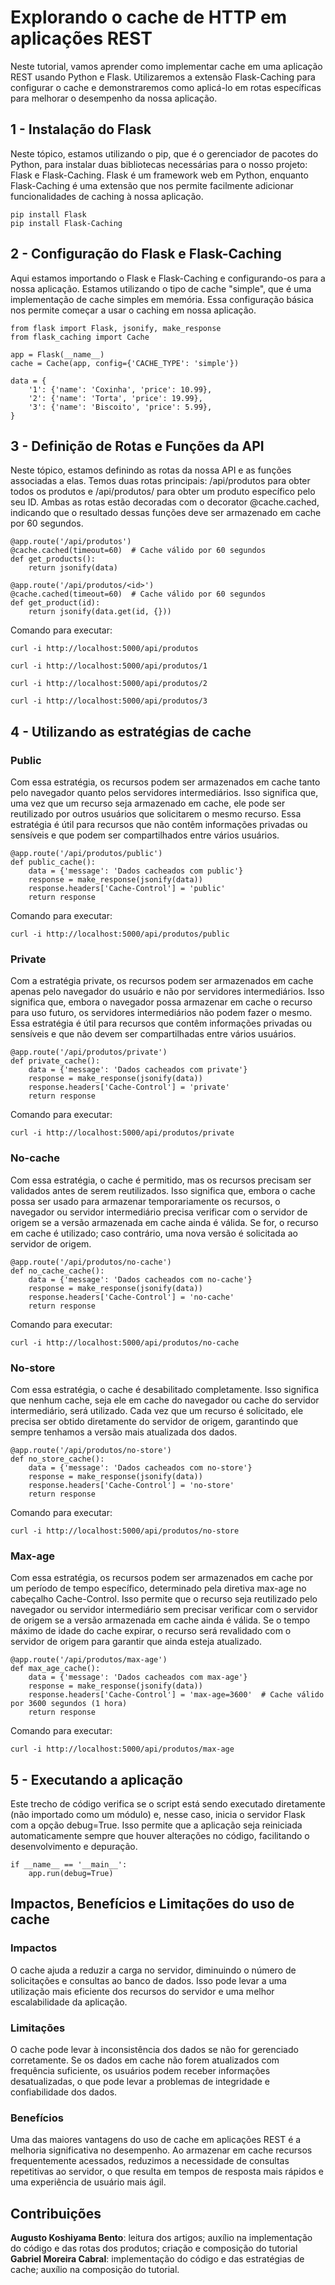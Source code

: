 # Explorando o cache de HTTP em aplicações REST

Neste tutorial, vamos aprender como implementar cache em uma aplicação REST usando Python e Flask. Utilizaremos a extensão Flask-Caching para configurar o cache e demonstraremos como aplicá-lo em rotas específicas para melhorar o desempenho da nossa aplicação.

## 1 - Instalação do Flask

Neste tópico, estamos utilizando o pip, que é o gerenciador de pacotes do Python, para instalar duas bibliotecas necessárias para o nosso projeto: Flask e Flask-Caching. Flask é um framework web em Python, enquanto Flask-Caching é uma extensão que nos permite facilmente adicionar funcionalidades de caching à nossa aplicação.

```
pip install Flask
pip install Flask-Caching
```

## 2 - Configuração do Flask e Flask-Caching

Aqui estamos importando o Flask e Flask-Caching e configurando-os para a nossa aplicação. Estamos utilizando o tipo de cache "simple", que é uma implementação de cache simples em memória. Essa configuração básica nos permite começar a usar o caching em nossa aplicação.

```
from flask import Flask, jsonify, make_response
from flask_caching import Cache

app = Flask(__name__)
cache = Cache(app, config={'CACHE_TYPE': 'simple'})

data = {
    '1': {'name': 'Coxinha', 'price': 10.99},
    '2': {'name': 'Torta', 'price': 19.99},
    '3': {'name': 'Biscoito', 'price': 5.99},
}
```

## 3 - Definição de Rotas e Funções da API

Neste tópico, estamos definindo as rotas da nossa API e as funções associadas a elas. Temos duas rotas principais: /api/produtos para obter todos os produtos e /api/produtos/<id> para obter um produto específico pelo seu ID. Ambas as rotas estão decoradas com o decorator @cache.cached, indicando que o resultado dessas funções deve ser armazenado em cache por 60 segundos.

```
@app.route('/api/produtos')
@cache.cached(timeout=60)  # Cache válido por 60 segundos
def get_products():
    return jsonify(data)

@app.route('/api/produtos/<id>')
@cache.cached(timeout=60)  # Cache válido por 60 segundos
def get_product(id):
    return jsonify(data.get(id, {}))
```

Comando para executar:

```
curl -i http://localhost:5000/api/produtos
```
```
curl -i http://localhost:5000/api/produtos/1
```
```
curl -i http://localhost:5000/api/produtos/2
```
```
curl -i http://localhost:5000/api/produtos/3
```

## 4 - Utilizando as estratégias de cache

### Public

Com essa estratégia, os recursos podem ser armazenados em cache tanto pelo navegador quanto pelos servidores intermediários. Isso significa que, uma vez que um recurso seja armazenado em cache, ele pode ser reutilizado por outros usuários que solicitarem o mesmo recurso. Essa estratégia é útil para recursos que não contêm informações privadas ou sensíveis e que podem ser compartilhados entre vários usuários.

```
@app.route('/api/produtos/public')
def public_cache():
    data = {'message': 'Dados cacheados com public'}
    response = make_response(jsonify(data))
    response.headers['Cache-Control'] = 'public'
    return response
```

Comando para executar:

```
curl -i http://localhost:5000/api/produtos/public
```

### Private

Com a estratégia private, os recursos podem ser armazenados em cache apenas pelo navegador do usuário e não por servidores intermediários. Isso significa que, embora o navegador possa armazenar em cache o recurso para uso futuro, os servidores intermediários não podem fazer o mesmo. Essa estratégia é útil para recursos que contêm informações privadas ou sensíveis e que não devem ser compartilhadas entre vários usuários.

```
@app.route('/api/produtos/private')
def private_cache():
    data = {'message': 'Dados cacheados com private'}
    response = make_response(jsonify(data))
    response.headers['Cache-Control'] = 'private'
    return response
```

Comando para executar:

```
curl -i http://localhost:5000/api/produtos/private
```

### No-cache

Com essa estratégia, o cache é permitido, mas os recursos precisam ser validados antes de serem reutilizados. Isso significa que, embora o cache possa ser usado para armazenar temporariamente os recursos, o navegador ou servidor intermediário precisa verificar com o servidor de origem se a versão armazenada em cache ainda é válida. Se for, o recurso em cache é utilizado; caso contrário, uma nova versão é solicitada ao servidor de origem.

```
@app.route('/api/produtos/no-cache')
def no_cache_cache():
    data = {'message': 'Dados cacheados com no-cache'}
    response = make_response(jsonify(data))
    response.headers['Cache-Control'] = 'no-cache'
    return response
```

Comando para executar:

```
curl -i http://localhost:5000/api/produtos/no-cache
```

### No-store

Com essa estratégia, o cache é desabilitado completamente. Isso significa que nenhum cache, seja ele em cache do navegador ou cache do servidor intermediário, será utilizado. Cada vez que um recurso é solicitado, ele precisa ser obtido diretamente do servidor de origem, garantindo que sempre tenhamos a versão mais atualizada dos dados.

```
@app.route('/api/produtos/no-store')
def no_store_cache():
    data = {'message': 'Dados cacheados com no-store'}
    response = make_response(jsonify(data))
    response.headers['Cache-Control'] = 'no-store'
    return response
```

Comando para executar:

```
curl -i http://localhost:5000/api/produtos/no-store
```

### Max-age

Com essa estratégia, os recursos podem ser armazenados em cache por um período de tempo específico, determinado pela diretiva max-age no cabeçalho Cache-Control. Isso permite que o recurso seja reutilizado pelo navegador ou servidor intermediário sem precisar verificar com o servidor de origem se a versão armazenada em cache ainda é válida. Se o tempo máximo de idade do cache expirar, o recurso será revalidado com o servidor de origem para garantir que ainda esteja atualizado.

```
@app.route('/api/produtos/max-age')
def max_age_cache():
    data = {'message': 'Dados cacheados com max-age'}
    response = make_response(jsonify(data))
    response.headers['Cache-Control'] = 'max-age=3600'  # Cache válido por 3600 segundos (1 hora)
    return response
```

Comando para executar:

```
curl -i http://localhost:5000/api/produtos/max-age
```

## 5 - Executando a aplicação

Este trecho de código verifica se o script está sendo executado diretamente (não importado como um módulo) e, nesse caso, inicia o servidor Flask com a opção debug=True. Isso permite que a aplicação seja reiniciada automaticamente sempre que houver alterações no código, facilitando o desenvolvimento e depuração.

```
if __name__ == '__main__':
    app.run(debug=True)
```

## Impactos, Benefícios e Limitações do uso de cache

### Impactos

O cache ajuda a reduzir a carga no servidor, diminuindo o número de solicitações e consultas ao banco de dados. Isso pode levar a uma utilização mais eficiente dos recursos do servidor e uma melhor escalabilidade da aplicação.

### Limitações

O cache pode levar à inconsistência dos dados se não for gerenciado corretamente. Se os dados em cache não forem atualizados com frequência suficiente, os usuários podem receber informações desatualizadas, o que pode levar a problemas de integridade e confiabilidade dos dados.

### Benefícios

Uma das maiores vantagens do uso de cache em aplicações REST é a melhoria significativa no desempenho. Ao armazenar em cache recursos frequentemente acessados, reduzimos a necessidade de consultas repetitivas ao servidor, o que resulta em tempos de resposta mais rápidos e uma experiência de usuário mais ágil.

## Contribuições

**Augusto Koshiyama Bento**: leitura dos artigos; auxílio na implementação do código e das rotas dos produtos; criação e composição do tutorial
**Gabriel Moreira Cabral**: implementação do código e das estratégias de cache; auxílio na composição do tutorial.



